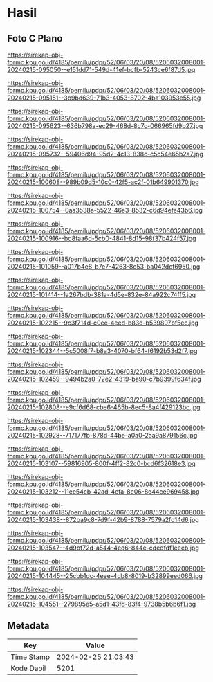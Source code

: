 # Hasil

## Foto C Plano

https://sirekap-obj-formc.kpu.go.id/4185/pemilu/pdpr/52/06/03/20/08/5206032008001-20240215-095050--e151dd71-549d-41ef-bcfb-5243ce6f87d5.jpg

https://sirekap-obj-formc.kpu.go.id/4185/pemilu/pdpr/52/06/03/20/08/5206032008001-20240215-095151--3b9bd639-71b3-4053-8702-4ba103953e55.jpg

https://sirekap-obj-formc.kpu.go.id/4185/pemilu/pdpr/52/06/03/20/08/5206032008001-20240215-095623--636b798a-ec29-468d-8c7c-066965fd9b27.jpg

https://sirekap-obj-formc.kpu.go.id/4185/pemilu/pdpr/52/06/03/20/08/5206032008001-20240215-095732--59406d94-95d2-4c13-838c-c5c54e65b2a7.jpg

https://sirekap-obj-formc.kpu.go.id/4185/pemilu/pdpr/52/06/03/20/08/5206032008001-20240215-100608--989b09d5-10c0-42f5-ac2f-01b649901370.jpg

https://sirekap-obj-formc.kpu.go.id/4185/pemilu/pdpr/52/06/03/20/08/5206032008001-20240215-100754--0aa3538a-5522-46e3-8532-c6d94efe43b6.jpg

https://sirekap-obj-formc.kpu.go.id/4185/pemilu/pdpr/52/06/03/20/08/5206032008001-20240215-100916--bd8faa6d-5cb0-4841-8d15-98f37b424f57.jpg

https://sirekap-obj-formc.kpu.go.id/4185/pemilu/pdpr/52/06/03/20/08/5206032008001-20240215-101059--a017b4e8-b7e7-4263-8c53-ba042dcf6950.jpg

https://sirekap-obj-formc.kpu.go.id/4185/pemilu/pdpr/52/06/03/20/08/5206032008001-20240215-101414--1a267bdb-381a-4d5e-832e-84a922c74ff5.jpg

https://sirekap-obj-formc.kpu.go.id/4185/pemilu/pdpr/52/06/03/20/08/5206032008001-20240215-102215--9c3f714d-c0ee-4eed-b83d-b539897bf5ec.jpg

https://sirekap-obj-formc.kpu.go.id/4185/pemilu/pdpr/52/06/03/20/08/5206032008001-20240215-102344--5c5008f7-b8a3-4070-bf64-f6192b53d2f7.jpg

https://sirekap-obj-formc.kpu.go.id/4185/pemilu/pdpr/52/06/03/20/08/5206032008001-20240215-102459--9494b2a0-72e2-4319-ba90-c7b9399f634f.jpg

https://sirekap-obj-formc.kpu.go.id/4185/pemilu/pdpr/52/06/03/20/08/5206032008001-20240215-102808--e9cf6d68-cbe6-465b-8ec5-8a4f429123bc.jpg

https://sirekap-obj-formc.kpu.go.id/4185/pemilu/pdpr/52/06/03/20/08/5206032008001-20240215-102928--717177fb-878d-44be-a0a0-2aa9a879156c.jpg

https://sirekap-obj-formc.kpu.go.id/4185/pemilu/pdpr/52/06/03/20/08/5206032008001-20240215-103107--59816905-800f-4ff2-82c0-bcd6f32618e3.jpg

https://sirekap-obj-formc.kpu.go.id/4185/pemilu/pdpr/52/06/03/20/08/5206032008001-20240215-103212--11ee54cb-42ad-4efa-8e06-8e44ce969458.jpg

https://sirekap-obj-formc.kpu.go.id/4185/pemilu/pdpr/52/06/03/20/08/5206032008001-20240215-103438--872ba9c8-7d9f-42b9-8788-7579a2fd14d6.jpg

https://sirekap-obj-formc.kpu.go.id/4185/pemilu/pdpr/52/06/03/20/08/5206032008001-20240215-103547--4d9bf72d-a544-4ed6-844e-cdedfdf1eeeb.jpg

https://sirekap-obj-formc.kpu.go.id/4185/pemilu/pdpr/52/06/03/20/08/5206032008001-20240215-104445--25cbb1dc-4eee-4db8-8019-b32899eed066.jpg

https://sirekap-obj-formc.kpu.go.id/4185/pemilu/pdpr/52/06/03/20/08/5206032008001-20240215-104551--279895e5-a5d1-43fd-83f4-9738b5b6b6f1.jpg


## Metadata

| Key        | Value               |
| ---------- | ------------------- |
| Time Stamp | 2024-02-25 21:03:43 |
| Kode Dapil | 5201                |



